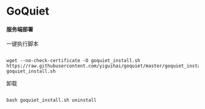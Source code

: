 # GoQuiet  

#### 服务端部署 #### 

一键执行脚本

```

wget --no-check-certificate -O goquiet_install.sh https://raw.githubusercontent.com/yiguihai/goquiet/master/goquiet_install.sh&&bash goquiet_install.sh

```

卸载

```

bash goquiet_install.sh uninstall  

```
